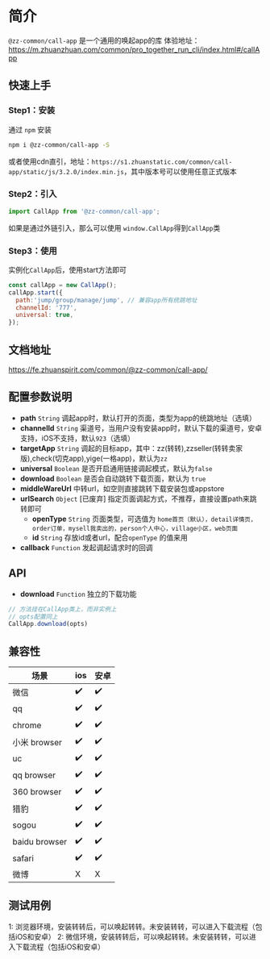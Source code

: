 # 简介
`@zz-common/call-app` 是一个通用的唤起app的库
体验地址：https://m.zhuanzhuan.com/common/pro_together_run_cli/index.html#/callApp

## 快速上手

### Step1：安装
通过 `npm` 安装

```bash
npm i @zz-common/call-app -S
```

或者使用cdn直引，地址：`https://s1.zhuanstatic.com/common/call-app/static/js/3.2.0/index.min.js`，其中版本号可以使用任意正式版本

### Step2：引入
```js
import CallApp from '@zz-common/call-app';
```
如果是通过外链引入，那么可以使用 `window.CallApp`得到`CallApp`类

### Step3：使用
实例化`CallApp`后，使用start方法即可
```js
const callApp = new CallApp();
callApp.start({
  path:'jump/group/manage/jump', // 兼容app所有统跳地址
  channelId: '777',
  universal: true,
});
```

## 文档地址
https://fe.zhuanspirit.com/common/@zz-common/call-app/

## 配置参数说明
- **path** `String` 调起app时，默认打开的页面，类型为app的统跳地址（选填）
- **channelId** `String` 渠道号，当用户没有安装app时，默认下载的渠道号，安卓支持，iOS不支持，默认`923`（选填）
- **targetApp** `String` 调起的目标app，其中：zz(转转),zzseller(转转卖家版),check(切克app),yige(一格app)，默认为`zz`
- **universal** `Boolean` 是否开启通用链接调起模式，默认为`false`
- **download** `Boolean` 是否会自动跳转下载页面，默认为 `true`
- **middleWareUrl** 中转url，如空则直接跳转下载安装包或appstore
- **urlSearch** `Object` [已废弃] 指定页面调起方式，不推荐，直接设置path来跳转即可
  - **openType** `String` 页面类型，可选值为 `home首页（默认），detail详情页，order订单，mysell我卖出的，person个人中心，village小区，web页面`
  - **id** `String` 存放id或者url，配合`openType` 的值来用
- **callback** `Function` 发起调起请求时的回调

## API
- **download** `Function` 独立的下载功能

```js
// 方法挂在CallApp类上，而非实例上
// opts配置同上
CallApp.download(opts)
```

## 兼容性

| 场景          | ios | 安卓 |
| ------------- | --- | ---- |
| 微信          | ✔️   | ✔️    |
| qq            | ✔️   | ✔️    |
| chrome        | ✔️   | ✔️    |
| 小米 browser  | ✔️   | ✔️    |
| uc            | ✔️   | ✔️    |
| qq browser    | ✔️   | ✔️    |
| 360 browser   | ✔️   | ✔️    |
| 猎豹          | ✔️   | ✔️    |
| sogou         | ✔️   | ✔️    |
| baidu browser | ✔️   | ✔️    |
| safari        | ✔️   | ✔️    |
| 微博          | X   | X    |

## 测试用例
1: 浏览器环境，安装转转后，可以唤起转转。未安装转转，可以进入下载流程（包括iOS和安卓）
2: 微信环境，安装转转后，可以唤起转转。未安装转转，可以进入下载流程（包括iOS和安卓）
